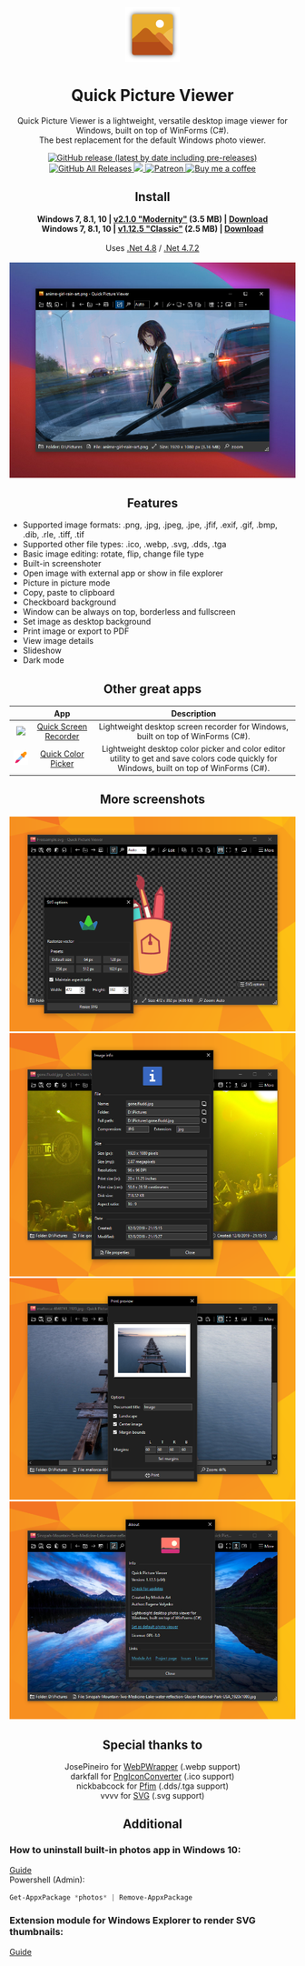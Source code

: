 <p align="center">
  <img src="/quick-picture-viewer/resources/imgs/picture96.png">
</p>
<h1 align="center">Quick Picture Viewer</h1>

<p align="center">
  Quick Picture Viewer is a lightweight, versatile desktop image viewer for Windows, built on top of WinForms (C#).<br>The best replacement for the default Windows photo viewer.
</p>

<p align="center">
  <a href="https://github.com/ModuleArt/quick-picture-viewer/releases">
    <img alt="GitHub release (latest by date including pre-releases)" src="https://img.shields.io/github/v/release/moduleart/quick-picture-viewer?include_prereleases">
    <img alt="GitHub All Releases" src="https://img.shields.io/github/downloads/ModuleArt/quick-picture-viewer/total">
  </a>
  <a alt="Trello roadmap" href="https://trello.com/b/mFgTs747/quick-picture-viewer">
    <img src="https://img.shields.io/badge/planner-trello-%230079BF">
  </a>
  <a alt="Patreon page" href="https://www.patreon.com/moduleart">
    <img alt="Patreon" src="https://img.shields.io/badge/donate-patreon-%23E85B46">
  </a>
  <a alt="Buy me a coffee" href="https://www.buymeacoffee.com/ModuleArt">
    <img alt="Buy me a coffee" src="https://img.shields.io/badge/buy%20me-a%20coffee-%23FF813F">
  </a>
</p>

<h2 align="center">Install</h2>
<p align="center">
  <b>Windows 7, 8.1, 10  | <a href="https://github.com/ModuleArt/quick-picture-viewer/releases/tag/v2.1.0">v2.1.0 "Modernity"</a> (3.5 MB) |  <a href="https://github.com/ModuleArt/quick-picture-viewer/releases/download/v2.1.0/QuickPictureViewer-Setup.exe">Download</a></b><br>
  <b>Windows 7, 8.1, 10  | <a href="https://github.com/ModuleArt/quick-picture-viewer/releases/tag/v1.12.5">v1.12.5 "Classic"</a> (2.5 MB) |  <a href="https://github.com/ModuleArt/quick-picture-viewer/releases/download/v1.12.5/QuickPictureViewer-Setup.msi">Download</a></b><br><br>
  Uses <a href="https://dotnet.microsoft.com/download/dotnet-framework/net48">.Net 4.8</a> / <a href="https://dotnet.microsoft.com/download/dotnet-framework/net472">.Net 4.7.2</a><br><br>
  <img src="/docs/screenshots/main.png">
</p>

<h2 align="center">Features</h2>

* Supported image formats: .png, .jpg, .jpeg, .jpe, .jfif, .exif, .gif, .bmp, .dib, .rle, .tiff, .tif
* Supported other file types: .ico, .webp, .svg, .dds, .tga
* Basic image editing: rotate, flip, change file type
* Built-in screenshoter
* Open image with external app or show in file explorer
* Picture in picture mode
* Copy, paste to clipboard
* Checkboard background
* Window can be always on top, borderless and fullscreen
* Set image as desktop background
* Print image or export to PDF
* View image details
* Slideshow
* Dark mode

<h2 align="center">Other great apps</h2>

|  | App | Description |
| :---: | :---: | :---: |
| <img src="https://github.com/ModuleArt/quick-screen-recorder/blob/master/quick-screen-recorder/resources/imgs/rec48.png?raw=true"/> | <a href="https://github.com/ModuleArt/quick-screen-recorder/">Quick Screen Recorder</a> | Lightweight desktop screen recorder for Windows, built on top of WinForms (C#). |
| <img src="https://github.com/ModuleArt/quick-color-picker/blob/master/quick-color-picker/resources/imgs/picker48.png?raw=true"/> | <a href="https://github.com/ModuleArt/quick-color-picker/">Quick Color Picker</a> | Lightweight desktop color picker and color editor utility to get and save colors code quickly for Windows, built on top of WinForms (C#). |

<h2 align="center">More screenshots</h2>
<p align="center">
  <img src="/docs/screenshots/svg.png">
  <img src="/docs/screenshots/info.png">
  <img src="/docs/screenshots/print.png">
  <img src="/docs/screenshots/about.png">
</p>

<h2 align="center">Special thanks to</h2>
<p align="center">
  JosePineiro for <a href="https://github.com/JosePineiro/WebP-wrapper/">WebPWrapper</a> (.webp support)<br>
  darkfall for <a href="https://gist.github.com/darkfall/1656050/">PngIconConverter</a> (.ico support)<br>
  nickbabcock for <a href="https://github.com/nickbabcock/Pfim/">Pfim</a> (.dds/.tga support)<br>
  vvvv for <a href="https://github.com/vvvv/SVG/">SVG</a> (.svg support)
</p>

<h2 align="center">Additional</h2>
<p align="center">

  ### How to uninstall built-in photos app in Windows 10:
  <a href="https://www.howtogeek.com/224798/how-to-uninstall-windows-10s-built-in-apps-and-how-to-reinstall-them/">Guide</a><br>
  Powershell (Admin):

```powershell
Get-AppxPackage *photos* | Remove-AppxPackage
```

  ### Extension module for Windows Explorer to render SVG thumbnails:
  <a href="https://github.com/tibold/svg-explorer-extension/">Guide</a>
</p>
